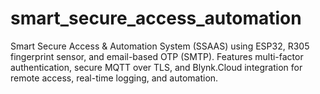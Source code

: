 # smart_secure_access_automation
Smart Secure Access &amp; Automation System (SSAAS) using ESP32, R305 fingerprint sensor, and email-based OTP (SMTP). Features multi-factor authentication, secure MQTT over TLS, and Blynk.Cloud integration for remote access, real-time logging, and automation.
